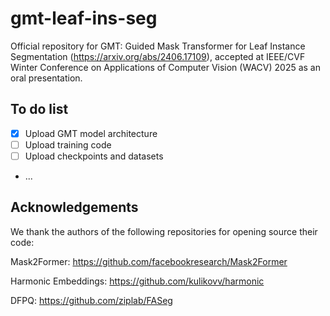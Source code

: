 # gmt-leaf-ins-seg
Official repository for GMT: Guided Mask Transformer for Leaf Instance Segmentation (https://arxiv.org/abs/2406.17109), accepted at IEEE/CVF Winter Conference on Applications of Computer Vision (WACV) 2025 as an oral presentation.

## To do list
- [x] Upload GMT model architecture
- [ ] Upload training code
- [ ] Upload checkpoints and datasets
- ...

## Acknowledgements
We thank the authors of the following repositories for opening source their code:

Mask2Former: https://github.com/facebookresearch/Mask2Former

Harmonic Embeddings: https://github.com/kulikovv/harmonic

DFPQ: https://github.com/ziplab/FASeg

